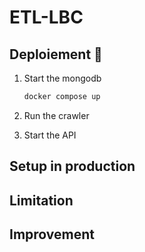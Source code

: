 # ETL-LBC

## Deploiement 🚀

1) Start the mongodb 
    ```bash
    docker compose up
    ```

2) Run the crawler


3) Start the API

## Setup in production


## Limitation

## Improvement